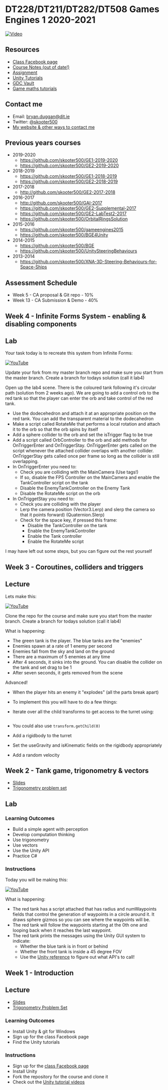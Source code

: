 # DT228/DT211/DT282/DT508 Games Engines 1 2020-2021

[![Video](http://img.youtube.com/vi/NMDupdv85FE/0.jpg)](http://www.youtube.com/watch?NMDupdv85FE)

## Resources
- [Class Facebook page](https://www.facebook.com/groups/407619519952058/)
- [Course Notes (out of date!)](https://drive.google.com/open?id=1CeMUWjCUa1Ere2fMmtLz5TCL4O136mxj)
- [Assignment](assignment.md)
- [Unity Tutorials](https://unity3d.com/learn/tutorials) 
- [GDC Vault](http://www.gdcvault.com/)
- [Game maths tutorials](http://www.wildbunny.co.uk/blog/vector-maths-a-primer-for-games-programmers/)

## Contact me
* Email: bryan.duggan@dit.ie
* Twitter: [@skooter500](http://twitter.com/skooter500)
* [My website & other ways to contact me](http://bryanduggan.org)


## Previous years courses
- 2019-2020
    - https://github.com/skooter500/GE1-2019-2020
    - https://github.com/skooter500/GE2-2019-2020
- 2018-2019
    - https://github.com/skooter500/GE1-2018-2019
    - https://github.com/skooter500/GE2-2018-2019
- 2017-2018
    - http://github.com/skooter500/GE2-2017-2018
- 2016-2017
	- http://github.com/skooter500/GAI-2017
	- https://github.com/skooter500/GE2-Supplemental-2017
	- https://github.com/skooter500/GE2-LabTest2-2017
	- https://github.com/skooter500/OrbitalRingsSolution
- 2015-2016
    - https://github.com/skooter500/gameengines2015
    - https://github.com/skooter500/BGE4Unity
- 2014-2015
    - https://github.com/skooter500/BGE
    - https://github.com/skooter500/UnitySteeringBehaviours 
- 2013-2014
    - https://github.com/skooter500/XNA-3D-Steering-Behaviours-for-Space-Ships
	
## Assessment Schedule	
- Week 5 - CA proposal & Git repo - 10%
- Week 13 - CA Submission & Demo - 40%

## Week 4 - Infinite Forms System - enabling & disabling components

## Lab

Your task today is to recreate this system from Infinite Forms:

[![YouTube](http://img.youtube.com/vi/wvu5DuJydKY/0.jpg)](http://www.youtube.com/watch?v=wvu5DuJydKY)

Update your fork from my master branch repo and make sure you start from the master branch. Create a branch for todays solution (call it lab4)

Open up the lab4 scene. There is the coloured tank following it's circular path (solution from 2 weeks ago). We are going to add a control orb to the red tank so that the player can enter the orb and take control of the red tank.

- Use the dodecehedron and attach it at an appropriate position on the red tank. You can add the transparent material to the dodecahedron
- Make a script called RotateMe that performs a local rotation and attach it to the orb so that the orb spins by itself
- Add a sphere collider to the orb and set the isTrigger flag to be true
- Add a script called OrbController to the orb and add methods for OnTriggerEnter and OnTriggerStay. OnTriggerEnter gets called on the script whenever the attached collider overlaps with another collider. OnTriggerStay gets called once per frame so long as the collider is still overlapping.
- In OnTriggerEnter you need to:
    - Check you are colliding with the MainCamera (Use tags!)
    - If so, disable the FPS Controller on the MainCamera and enable the TankController script on the tank
    - Disable the EnemyTankController on the Enemy Tank
    - Disable the RotateMe script on the orb
- In OnTriggetStay you need to:    
    - Check you are colliding with the player
    - Lerp the camera position (Vector3.Lerp) and slerp the camera so that it points forward) (Quaternion.Slerp) 
    - Check for the space key, if pressed this frame:
        - Disable the TankController on the tank
        - Enable the EnemyTankController
        - Enable the Tank controller
        - Enable the RotateMe script

I may have left out some steps, but you can figure out the rest yourself

## Week 3 - Coroutines, colliders and triggers
## Lecture

Lets make this:

[![YouTube](http://img.youtube.com/vi/HJP7AO8pCyM/0.jpg)](http://www.youtube.com/watch?v=HJP7AO8pCyM)

Clone the repo for the course and make sure you start from the master branch. Create a branch for todays solution (call it lab4)

What is happening:

- The green tank is the player. The blue tanks are the "enemies"
- Enemies spawn at a rate of 1 enemy per second
- Enemies fall from the sky and land on the ground
- There are a maximum of 5 enemies at any time
- After 4 seconds, it sinks into the ground. You can disable the collider on the tank and set drag to be 1
- After seven seconds, it gets removed from the scene

Advanced!

- When the player hits an enemy it "explodes" (all the parts break apart)
- To implement this you will have to do a few things:
- Iterate over all the child transforms to get access to the turret using:

    ```foreach (Transform t in this.GetComponentsInChildren<Transform>())
    ```
- You could also use ```transform.getChild(0)```
- Add a rigidbody to the turret
- Set the useGravity and isKinematic fields on the rigidbody appropriately
- Add a random velocity 


## Week 2 - Tank game, trigonometry & vectors
- [Slides](https://drive.google.com/file/d/14pWZNf2Z-FX096wCLHt9t6tLorS323-k/view?usp=sharing)
- [Trigonometry problem set](https://1.cdn.edl.io/IDqRlI8C9dRkoqehbbdHBrcGT6m87gkCQuMKTkp0U7JvHvuG.pdf)

## Lab
### Learning Outcomes
- Build a simple agent with perception
- Develop computation thinking
- Use trigonometry
- Use vectors
- Use the Unity API
- Practice C#

### Instructions

Today you will be making this:

[![YouTube](http://img.youtube.com/vi/kC_W1WBB7uY/0.jpg)](http://www.youtube.com/watch?v=kC_W1WBB7uY)

What is happening:
- The red tank has a script attached that has radius and numWaypoints fields that control the generation of waypoints in a circle around it. It draws sphere gizmos so you can see where the waypoints will be.
- The red tank will follow the waypoints starting at the 0th one and looping back when it reaches the last waypoint.
- The red tank prints the messages using the Unity GUI system to indicate:
    - Whether the blue tank is in front or behind
    - Whether the front tank is inside a 45 degree FOV
    - Use the [Unity reference](unityref.md) to figure out what API's to call!


## Week 1 - Introduction
## Lecture
- [Slides](https://drive.google.com/file/d/14pWZNf2Z-FX096wCLHt9t6tLorS323-k/view?usp=sharing)
- [Trigonometry Problem Set](https://1.cdn.edl.io/IDqRlI8C9dRkoqehbbdHBrcGT6m87gkCQuMKTkp0U7JvHvuG.pdf)

### Learning Outcomes
- Install Unity & git for Windows
- Sign up for the class Facebook page
- Find the Unity tutorials

### Instructions
- Sign up for the [class Facebook page](https://www.facebook.com/groups/2460751797558448)
- Install Unity
- Fork the repository for the course and clone it
- Check out the [Unity tutorial videos](https://unity3d.com/learn/tutorials)

